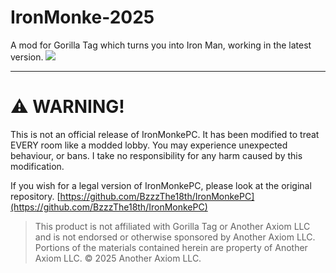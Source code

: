 # IronMonke-2025
A mod for Gorilla Tag which turns you into Iron Man, working in the latest version.
<img src="https://i.imgur.com/cvbBQoQ.gif">

---

# ⚠️ WARNING!
This is not an official release of IronMonkePC. It has been modified to treat EVERY room like a modded lobby. You may experience unexpected behaviour, or bans. I take no responsibility for any harm caused by this modification.

If you wish for a legal version of IronMonkePC, please look at the original repository. [https://github.com/BzzzThe18th/IronMonkePC](https://github.com/BzzzThe18th/IronMonkePC)

> This product is not affiliated with Gorilla Tag or Another Axiom LLC and is not endorsed or otherwise sponsored by Another Axiom LLC. Portions of the materials contained herein are property of Another Axiom LLC. © 2025 Another Axiom LLC.
